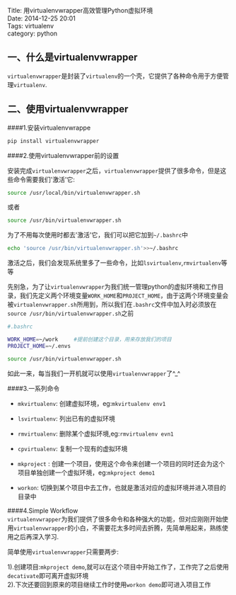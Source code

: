 Title: 用virtualenvwrapper高效管理Python虚拟环境   
Date: 2014-12-25 20:01   
Tags: virtualenv   
category: python      



一、什么是virtualenvwrapper   
-------------------------
   
   
`virtualenvwrapper`是封装了`virtualenv`的一个壳，它提供了各种命令用于方便管理`virtualenv`.   
      
      
二、使用virtualenvwrapper   
-------------------------

####1.安装virtualenvwrappe   

```bash
pip install virtualenvwrapper
```


####2.使用virtualenvwrapper前的设置   
   
   
安装完成`virtualenvwrapper`之后，`virtualenvwrapper`提供了很多命令，但是这些命令需要我们'激活'它:   
```bash
source /usr/local/bin/virtualenvwrapper.sh
```
或者   
```bash
source /usr/bin/virtualenvwrapper.sh
```
为了不用每次使用时都去'激活'它，我们可以把它加到`~/.bashrc`中   
```bash
echo 'source /usr/bin/virtualenvwrapper.sh'>>~/.bashrc
```

激活之后，我们会发现系统里多了一些命令，比如`lsvirtualenv`,`rmvirtualenv`等等   

先别急，为了让`virtualenvwrapper`为我们统一管理python的虚拟环境和工作目录，我们先定义两个环境变量`WORK_HOME`和`PROJECT_HOME`，由于这两个环境变量会被`virtualenvwrapper.sh`所用到，所以我们在`.bashrc`文件中加入时必须放在`source /usr/bin/virtualenvwrapper.sh`之前   
```bash
#.bashrc

WORK_HOME=~/work     #提前创建这个目录，用来存放我们的项目   
PROJECT_HOME=~/.envs   

source /usr/bin/virtualenvwrapper.sh
```

如此一来，每当我们一开机就可以使用`virtualenvwrapper`了^_^   
   
####3.一系列命令   

* `mkvirtualenv`: 创建虚拟环境，eg:`mkvirtualenv env1`   
* `lsvirtualenv`: 列出已有的虚拟环境   
* `rmvirtualenv`: 删除某个虚拟环境,eg:`rmvirtualenv evn1`   
* `cpvirtualenv`: 复制一个现有的虚拟环境   
   
* `mkproject` : 创建一个项目，使用这个命令来创建一个项目的同时还会为这个项目单独创建一个虚拟环境，eg:`mkproject demo1`   
* `workon`: 切换到某个项目中去工作，也就是激活对应的虚拟环境并进入项目的目录中   
   

####4.Simple Workflow   
`virtualenvwrapper`为我们提供了很多命令和各种强大的功能，但对应刚刚开始使用`virtualenvwrapper`的小白，不需要花太多时间去折腾，先简单用起来，熟练使用之后再深入学习.   
   
简单使用`virtualenvwrapper`只需要两步:   
   
1).创建项目:`mkproject demo`,就可以在这个项目中开始工作了，工作完了之后使用`decativate`即可离开虚拟环境   
2).下次还要回到原来的项目继续工作时使用`workon demo`即可进入项目工作   

